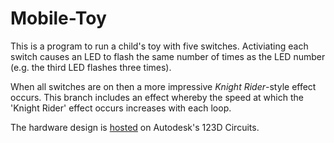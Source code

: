 # Mobile-Toy

This is a program to run a child's toy with five switches. Activiating each switch causes an LED to flash the same number of times as the LED number (e.g. the third LED flashes three times).

When all switches are on then a more impressive *Knight Rider*-style effect occurs. This branch includes an effect whereby the speed at which the 'Knight Rider' effect occurs increases with each loop.

The hardware design is [hosted](http://123d.circuits.io/circuits/555791-mobile-toy) on Autodesk's 123D Circuits.